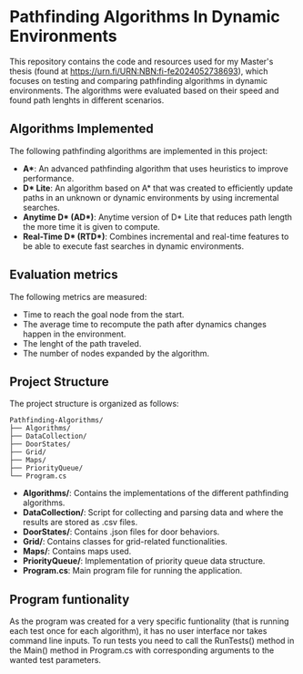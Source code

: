 # Pathfinding Algorithms In Dynamic Environments
This repository contains the code and resources used for my Master's thesis (found at https://urn.fi/URN:NBN:fi-fe2024052738693), which focuses on testing and comparing pathfinding algorithms in dynamic environments. The algorithms were evaluated based on their speed and found path lenghts in different scenarios.

## Algorithms Implemented

The following pathfinding algorithms are implemented in this project:

- **A\***: An advanced pathfinding algorithm that uses heuristics to improve performance.
- **D\* Lite**: An algorithm based on A\* that was created to efficiently update paths in an unknown or dynamic environments by using incremental searches.
- **Anytime D\* (AD\*)**: Anytime version of D* Lite that reduces path length the more time it is given to compute. 
- **Real-Time D\* (RTD\*)**: Combines incremental and real-time features to be able to execute fast searches in dynamic environments.


## Evaluation metrics

The following metrics are measured:

- Time to reach the goal node from the start.
- The average time to recompute the path after dynamics changes happen in the environment.
- The lenght of the path traveled.
- The number of nodes expanded by the algorithm.


## Project Structure

The project structure is organized as follows:

    Pathfinding-Algorithms/
    ├── Algorithms/
    ├── DataCollection/
    ├── DoorStates/
    ├── Grid/
    ├── Maps/
    ├── PriorityQueue/
    └── Program.cs


- **Algorithms/**: Contains the implementations of the different pathfinding algorithms.
- **DataCollection/**: Script for collecting and parsing data and where the results are stored as .csv files.
- **DoorStates/**: Contains .json files for door behaviors.
- **Grid/**: Contains classes for grid-related functionalities.
- **Maps/**: Contains maps used.
- **PriorityQueue/**: Implementation of priority queue data structure.
- **Program.cs**: Main program file for running the application.


## Program funtionality

As the program was created for a very specific funtionality (that is running each test once for each algorithm), it has no user interface nor takes command line inputs. To run tests you need to call the RunTests() method in the Main() method in Program.cs with corresponding arguments to the wanted test parameters. 
